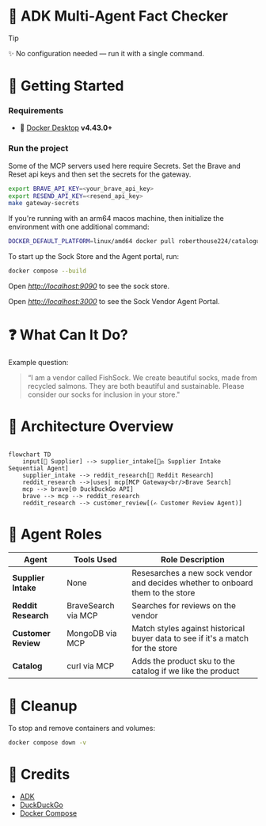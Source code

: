 # 🧠 ADK Multi-Agent Fact Checker

> [!Tip]
> ✨ No configuration needed — run it with a single command.



# 🚀 Getting Started

### Requirements

- 🐳 [Docker Desktop] **v4.43.0+**

### Run the project

Some of the MCP servers used here require Secrets. Set the Brave and Reset api keys and then set the secrets for the gateway.

```sh
export BRAVE_API_KEY=<your_brave_api_key>
export RESEND_API_KEY=<resend_api_key>
make gateway-secrets
```
If you're running with an arm64 macos machine, then initialize the environment with one additional command:

```sh
DOCKER_DEFAULT_PLATFORM=linux/amd64 docker pull roberthouse224/catalogue
```

To start up the Sock Store and the Agent portal, run:

```sh
docker compose --build
```

Open [*http://localhost:9090*](http://localhost:9090) to see the sock store.

Open [*http://localhost:3000*](http://localhost:3000) to see the Sock Vendor Agent Portal.


# ❓ What Can It Do?

Example question:

> “I am a vendor called FishSock.  We create beautiful socks, made from recycled salmons.  They are both beautiful and sustainable.  Please consider our socks for inclusion in your store."


# 🔧 Architecture Overview

```mermaid

flowchart TD
    input[📝 Supplier] --> supplier_intake[🧑‍⚖️ Supplier Intake Sequential Agent]
    supplier_intake --> reddit_research[🧠 Reddit Research]
    reddit_research -->|uses| mcp[MCP Gateway<br/>Brave Search]
    mcp --> brave[🌐 DuckDuckGo API]
    brave --> mcp --> reddit_research
    reddit_research --> customer_review[(✍️ Customer Review Agent)]
```

# 🤝 Agent Roles

| **Agent**   | **Tools Used**        | **Role Description**                                                         |
| ----------- | --------------------- | ---------------------------------------------------------------------------- |
| **Supplier Intake**  |  None                | Resesarches a new sock vendor and decides whether to onboard them to the store |
| **Reddit Research**  |  BraveSearch via MCP | Searches for reviews on the vendor                             |
| **Customer Review**  |  MongoDB via MCP     | Match styles against historical buyer data to see if it's a match for the store |
| **Catalog**          |  curl via MCP        | Adds the product sku to the catalog if we like the product |

# 🧹 Cleanup

To stop and remove containers and volumes:

```sh
docker compose down -v
```


# 📎 Credits
- [ADK]
- [DuckDuckGo]
- [Docker Compose]

[ADK]: https://google.github.io/adk-docs/
[DuckDuckGo]: https://duckduckgo.com
[Docker Compose]: https://github.com/docker/compose
[Docker Desktop]: https://www.docker.com/products/docker-desktop/
